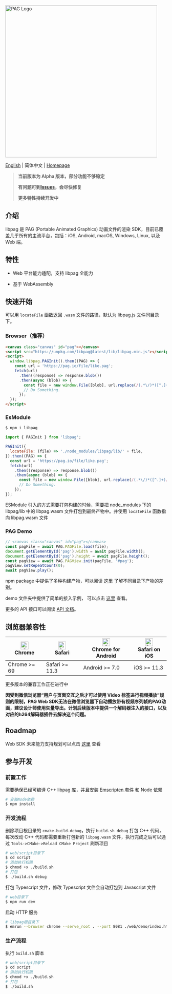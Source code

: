 <img src="../resources/readme/logo.png" alt="PAG Logo" width="474"/>

[English](./README.md) | 简体中文 | [Homepage](https://pag.io)

> **当前版本为 Alpha 版本，部分功能不够稳定**
>
> **有问题可到[Issues](https://github.com/Tencent/libpag/issues)，会尽快修复**
>
> **更多特性持续开发中**

## 介绍

libpag 是 PAG (Portable Animated Graphics) 动画文件的渲染 SDK，目前已覆盖几乎所有的主流平台，包括：iOS, Android, macOS,
Windows, Linux, 以及 Web 端。

## 特性

- Web 平台能力适配，支持 libpag 全能力

- 基于 WebAssembly

## 快速开始

可以用 `locateFile` 函数返回 `.wasm` 文件的路径，默认为 libpag.js 文件同目录下。

### Browser（推荐）

```html
<canvas class="canvas" id="pag"></canvas>
<script src="https://unpkg.com/libpag@latest/lib/libpag.min.js"></script>
<script>
  window.libpag.PAGInit().then((PAG) => {
    const url = 'https://pag.io/file/like.pag';
    fetch(url)
      .then((response) => response.blob())
      .then(async (blob) => {
        const file = new window.File([blob], url.replace(/(.*\/)*([^.]+)/i, '$2'));
        // Do Something.
      });
  });
</script>
```

### EsModule

```bash
$ npm i libpag
```

```js
import { PAGInit } from 'libpag';

PAGInit({
  locateFile: (file) => './node_modules/libpag/lib/' + file,
}).then((PAG) => {
  const url = 'https://pag.io/file/like.pag';
  fetch(url)
    .then((response) => response.blob())
    .then(async (blob) => {
      const file = new window.File([blob], url.replace(/(.*\/)*([^.]+)/i, '$2'));
      // Do Something.
    });
});
```

ESModule 引入的方式需要打包构建的时候，需要把 node_modules 下的 libpag/lib 中的 libpag.wasm 文件打包到最终产物中。并使用 `locateFile` 函数指向 libpag.wasm 文件

### PAG Demo

```javascript
// <canvas class="canvas" id="pag"></canvas>
const pagFile = await PAG.PAGFile.load(file);
document.getElementById('pag').width = await pagFile.width();
document.getElementById('pag').height = await pagFile.height();
const pagView = await PAG.PAGView.init(pagFile, '#pag');
pagView.setRepeatCount(0);
await pagView.play();
```

npm package 中提供了多种构建产物，可以阅读 [这里](./doc/develop-install.md) 了解不同目录下产物的差别。

demo 文件夹中提供了简单的接入示例， 可以点击 [这里](./demo/) 查看。

更多的 API 接口可以阅读 [API 文档](https://pag.io/api.html#/apis/web/)。

## 浏览器兼容性

| [<img src="https://raw.githubusercontent.com/alrra/browser-logos/master/src/chrome/chrome_48x48.png" alt="Chrome" width="24px" height="24px" />](http://godban.github.io/browsers-support-badges/)<br/>Chrome | [<img src="https://raw.githubusercontent.com/alrra/browser-logos/master/src/safari/safari_48x48.png" alt="Safari" width="24px" height="24px" />](http://godban.github.io/browsers-support-badges/)<br/>Safari | [<img src="https://raw.githubusercontent.com/alrra/browser-logos/master/src/chrome/chrome_48x48.png" alt="Chrome" width="24px" height="24px" />](http://godban.github.io/browsers-support-badges/)<br/>Chrome for Android | [<img src="https://raw.githubusercontent.com/alrra/browser-logos/master/src/safari/safari_48x48.png" alt="Safari" width="24px" height="24px" />](http://godban.github.io/browsers-support-badges/)<br/>Safari on iOS |
| ------------------------------------------------------------ | ------------------------------------------------------------ | ------------------------------------------------------------ | ------------------------------------------------------------ |
| Chrome >= 69                                                 | Safari >= 11.3                                               | Android >= 7.0                                               | iOS >= 11.3                                                  |

更多版本的兼容工作正在进行中

**因受到微信浏览器“用户与页面交互之后才可以使用 Video 标签进行视频播放”规则的限制，PAG Web SDK无法在微信浏览器下自动播放带有视频序列帧的PAG动画，建议设计师使用矢量导出。计划后续版本中提供一个解码器注入的接口，以及对应的h264解码器插件去解决这个问题。**

## Roadmap

Web SDK 未来能力支持规划可以点击 [这里](https://github.com/Tencent/libpag/wiki/PAG-Web-roadmap) 查看

## 参与开发

### 前置工作

需要确保已经可编译 C++ libpag 库，并且安装 [Emscripten 套件](https://emscripten.org/docs/getting_started/downloads.html) 和 Node 依赖

```bash
# 安装Node依赖
$ npm install
```

### 开发流程

删除项目根目录的 `cmake-build-debug`，执行 `build.sh debug` 打包 C++ 代码，每次改动 C++ 代码都需要重新打包新的 `libpag.wasm` 文件，执行完成之后可以通过 `Tools->CMake->Reload CMake Project` 刷新项目

```bash
# web/script目录下
$ cd script
# 添加执行权限
$ chmod +x ./build.sh
# 打包
$ ./build.sh debug
```

打包 Typescript 文件，修改 Typescript 文件会自动打包到 Javascript 文件

```bash
# web目录下
$ npm run dev
```

启动 HTTP 服务

```bash
# libpag根目录下
$ emrun --browser chrome --serve_root . --port 8081 ./web/demo/index.html
```

### 生产流程

执行 `build.sh` 脚本

```bash
# web/script目录下
$ cd script
# 添加执行权限
$ chmod +x ./build.sh
# 打包
$ ./build.sh
```
